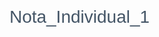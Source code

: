 # Nota_Individual_1

<!doctype html>
<html lang="es">
  <head>
    <meta charset="utf-8">
    <meta name="viewport" content="width=device-width, initial-scale=1">
    <title>NOMBRE APELLIDO</title>
    <style>
      body{
        margin:0;
        padding:0;
        font-family:Helvetica, Arial, sans-serif;
        text-align: centrer;
      }
      header, main, footer{
        width:min(90%,800px);
        margin:1rem auto;
        text-align: left;
      }
      h1,h2{
        text-align: center;
        line-height: 1;
        font-weight: lighter;
        color: #456;
      }

      h1{
        margin:5rem 0 1rem 0;
        font-size:calc(2rem + 2vw);
      }

      h2{
        margin:1rem 0 4rem 0;
        font-size:calc(1rem + 1vw);
      }

      h3{
        margin:2rem 0 0 0;
        font-size:calc(1rem + 0.5vw);  
        font-weight: normal;
        text-decoration: underline;
      }

      p{
        line-height: 1.5;
      }
      a{
        color: #456;
      }
      a:hover{
        color:#789;
      }
      img{
        width:100%;
        height:auto;
      }

      @media (orientation:portrait){
        img.desktop{
          display:none;
        }
      }

      @media (orientation:landscape){
        img.mobile{
          display:none;
        }
      }

      article{
        margin-bottom:2rem;
      }

      footer{
        text-align: center;
        margin-top:3rem;
      }

    </style>

  </head>
  <body>
    <header>
      <h1>MIS PROPUESTAS</h1>
      <h2>Por Jacob Simón Gidi Quintanilla</h2>
      <p>Las siguientes son propuestas de visualizaciones de datos que me permitirían encontrar a quien me guíe en Proyecto de Título. Me basé en datos reales, disponibles por <a href="https://profesorfaco.github.io/troncal/clase-06/" target="_blank">aquí</a>, <a href="https://profesorfaco.github.io/troncal/clase-07/" target="_blank">allá</a> y <a href="https://disenouchile.github.io/guiaturas/guias.html" target="_blank">más allá</a>.</p>
    </header>
    <main>
      <!--1-->
      <article>
        <h3>Primera propuesta</h3>
        <p>Aquí lo principal es el loren ipsum dolor sit amet, consecueron dolor…</p>
        <img src="sketching/Imagen1-desktop.png" class="desktop">
        <img src="sketching/Imagen1-mobile.png" class="mobile">
      </article>
      <!--2-->
      <article>
        <h3>Segunda propuesta</h3>
        <p>Aquí lo principal es el loren ipsum dolor sit amet, consecueron dolor…</p>
        <img src="sketching/Imagen2-desktop.png" class="desktop">
        <img src="sketching/Imagen2-mobile.png" class="mobile">
      </article>
      <!--3-->
      <article>
        <h3>Tercera propuesta</h3>
        <p>Aquí lo principal es el loren ipsum dolor sit amet, consecueron dolor…</p>
        <img src="sketching/Imagen3-desktop.png" class="desktop">
        <img src="sketching/Imagen3-mobile.png" class="mobile">
      </article>
      <!--4-->
      <article>
        <h3>Cuarta propuesta</h3>
        <p>Aquí lo principal es el loren ipsum dolor sit amet, consecueron dolor…</p>
        <img src="sketching/Imagen4-desktop.png" class="desktop">
        <img src="sketching/Imagen4-mobile.png" class="mobile">
      </article>
      <!--5-->
      <article>
        <h3>Quinta propuesta</h3>
        <p>Aquí lo principal es el loren ipsum dolor sit amet, consecueron dolor…</p>
        <img src="sketching/Imagen5-desktop.png" class="desktop">
        <img src="sketching/Imagen5-mobile.png" class="mobile">
      </article>
      <!--6-->
      <article>
        <h3>Sexta propuesta</h3>
        <p>Aquí lo principal es el loren ipsum dolor sit amet, consecueron dolor…</p>
        <img src="sketching/Imagen6-desktop.png" class="desktop">
        <img src="sketching/Imagen6-mobile.png" class="mobile">
      </article>
   </main>
   <footer>
        <p><small><a href="https://github.com/profesorfaco/troncal" target="_blank">Diseño y visualización de información</a> | Este ejercicio, preparado por <a rel="cc:attributionURL dct:creator" property="cc:attributionName" href="https://github.com/profesorfaco">profesorfaco</a>, es publicado bajo licencia <a href="https://creativecommons.org/licenses/by-nc/4.0/?ref=chooser-v1" target="_blank" rel="license noopener noreferrer">CC BY-NC 4.0</a></small></p></p>
   </footer>
  </body>
</html>

